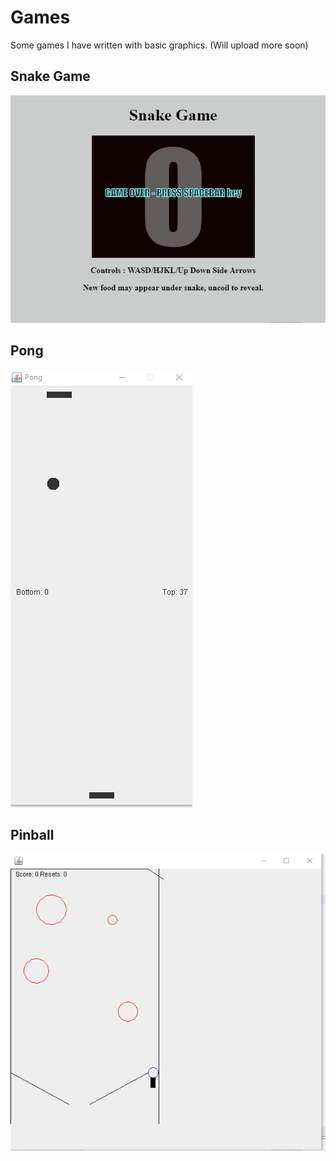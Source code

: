 # Games
Some games I have written with basic graphics. (Will upload more soon)

## Snake Game
![alt text](https://github.com/geeky-bit/Games/blob/master/Snake-game/snake-output.gif)

## Pong
![alt text](https://github.com/geeky-bit/Games/blob/master/Arcade_game__Pong/pong-output.gif)

## Pinball
![alt text](https://github.com/geeky-bit/Games/blob/master/Pinball_game/pinball-output.gif)
